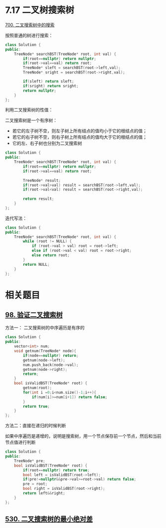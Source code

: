 # 7.17 二叉树搜索树

[700. 二叉搜索树中的搜索](https://leetcode.cn/problems/search-in-a-binary-search-tree/)

按照普通的树进行搜索：

```cpp
class Solution {
public:
    TreeNode* searchBST(TreeNode* root, int val) {
        if(root==nullptr) return nullptr;
        if(root->val==val) return root; 
        TreeNode* sleft = searchBST(root->left,val);
        TreeNode* sright = searchBST(root->right,val);

        if(sleft) return sleft;
        if(sright) return sright;
        return nullptr;
    }
};
```

利用二叉搜索树的性值：

二叉搜索树是一个有序树：
- 若它的左子树不空，则左子树上所有结点的值均小于它的根结点的值；
- 若它的右子树不空，则右子树上所有结点的值均大于它的根结点的值；
- 它的左、右子树也分别为二叉搜索树


```cpp
class Solution {
public:
    TreeNode* searchBST(TreeNode* root, int val) {
        if(root==nullptr) return nullptr;
        if(root->val==val) return root;
  
        TreeNode* result;
        if(root->val>val) result = searchBST(root->left,val);
        if(root->val<val) result = searchBST(root->right,val);
  
        return result;
    }
};
```

迭代写法：

```cpp
class Solution {
public:
    TreeNode* searchBST(TreeNode* root, int val) {
        while (root != NULL) {
            if (root->val > val) root = root->left;
            else if (root->val < val) root = root->right;
            else return root;
        }
        return NULL;
    }
};
```

# 相关题目

## [98. 验证二叉搜索树](https://leetcode.cn/problems/validate-binary-search-tree/)

方法一： 二叉搜索树的中序遍历是有序的

```cpp
class Solution {
public:
    vector<int> num;
    void getnum(TreeNode* node){
        if(node==nullptr) return;
        getnum(node->left);
        num.push_back(node->val);
        getnum(node->right);
        return;
    }
    bool isValidBST(TreeNode* root) {
        getnum(root);
        for(int i =0;i<num.size()-1;i++){
            if(num[i]>=num[i+1]) return false;
        }
        return true;
    }
};
```

方法二：直接在递归的时候判断

如果中序遍历是递增的，说明是搜索树，用一个节点保存前一个节点，然后和当前节点值进行判断

```cpp
class Solution {
public:
    TreeNode* pre;
    bool isValidBST(TreeNode* root) {
        if(root==nullptr) return true;
        bool left = isValidBST(root->left);
        if(pre!=nullptr&&pre->val>=root->val) return false;
        pre = root;
        bool right = isValidBST(root->right);
        return left&&right;
    }
};
```

## [530. 二叉搜索树的最小绝对差](https://leetcode.cn/problems/minimum-absolute-difference-in-bst/)

```

```